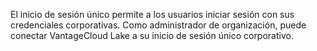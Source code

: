 El inicio de sesión único permite a los usuarios iniciar sesión con sus credenciales corporativas. Como administrador de organización, puede conectar VantageCloud Lake a su inicio de sesión único corporativo.
